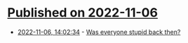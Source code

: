 # [Published on 2022-11-06](index.md)

* [2022-11-06, 14:02:34](https://news.ycombinator.com/item?id=33492729) - [Was everyone stupid back then?](https://www.smbc-comics.com/comic/internet-5)
